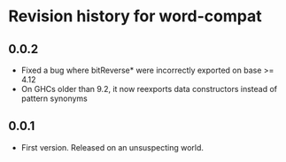 # Revision history for word-compat

## 0.0.2

* Fixed a bug where bitReverse* were incorrectly exported on base >= 4.12
* On GHCs older than 9.2, it now reexports data constructors instead of pattern synonyms

## 0.0.1

* First version. Released on an unsuspecting world.
